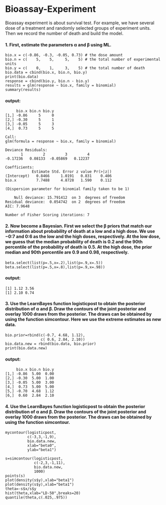 # Bioassay-Experiment
Bioassay experiment is about survival test. For example, we have several dose of a treatment and randomly selected groups of experiment units. Then we record the number of death and build the model.

#### 1. First, estimate the parameters α and β using ML. 
    bio.x = c(-0.86, -0.3, -0.05, 0.73) # the dose amount
    bio.n = c(    5,    5,     5,    5) # the total number of experimental units
    bio.y = c(    0,    1,     3,    5) # the total number of death
    bio.data = cbind(bio.x, bio.n, bio.y)
    print(bio.data)
    response = cbind(bio.y, bio.n - bio.y)
    results = glm(response ~ bio.x, family = binomial)
    summary(results)
#### output:
         bio.x bio.n bio.y
    [1,] -0.86     5     0
    [2,] -0.30     5     1
    [3,] -0.05     5     3
    [4,]  0.73     5     5

    Call:
    glm(formula = response ~ bio.x, family = binomial)

    Deviance Residuals: 
           1         2         3         4  
    -0.17236   0.08133  -0.05869   0.12237  

    Coefficients:
                Estimate Std. Error z value Pr(>|z|)
    (Intercept)   0.8466     1.0191   0.831    0.406
    bio.x         7.7488     4.8728   1.590    0.112

    (Dispersion parameter for binomial family taken to be 1)

        Null deviance: 15.791412  on 3  degrees of freedom
    Residual deviance:  0.054742  on 2  degrees of freedom
    AIC: 7.9648

    Number of Fisher Scoring iterations: 7
    
#### 2. Now become a Bayesian. First we select the β priors that match our information about probability of death at a low and a high dose. We use −0:7 and 0:6 as the low and the high doses, respectively. At the low dose, we guess that the median probability of death is 0.2 and the 90th percentile of the probability of death is 0.5. At the high dose, the prior median and 90th percentile are 0.9 and 0.98, respectively.
    beta.select(list(p=.5,x=.2),list(p=.9,x=.5))
    beta.select(list(p=.5,x=.8),list(p=.9,x=.98))
#### output:
    [1] 1.12 3.56
    [1] 2.10 0.74
    
#### 3. Use the LearnBayes function logisticpost to obtain the posterior distribution of α and β. Draw the contours of the joint posterior and overlay 1000 draws from the posterior. The draws can be obtained by using the function simcontour. Here we use the extreme estimates as new data.
    bio.prior=rbind(c(-0.7, 4.68, 1.12),
                    c( 0.6, 2.84, 2.10))
    bio.data.new = rbind(bio.data, bio.prior)
    print(bio.data.new)
#### output:
         bio.x bio.n bio.y
    [1,] -0.86  5.00  0.00
    [2,] -0.30  5.00  1.00
    [3,] -0.05  5.00  3.00
    [4,]  0.73  5.00  5.00
    [5,] -0.70  4.68  1.12
    [6,]  0.60  2.84  2.10
    
#### 4. Use the LearnBayes function logisticpost to obtain the posterior distribution of α and β. Draw the contours of the joint posterior and overlay 1000 draws from the posterior. The draws can be obtained by using the function simcontour.
    mycontour(logisticpost,
              c(-3,3,-1,9),
              bio.data.new,
              xlab="beta0", 
              ylab="beta1")

    s=simcontour(logisticpost,
                 c(-2,3,-1,11),
                 bio.data.new,
                 1000)
    points(s)
    plot(density(s$y),xlab="beta1")
    plot(density(s$y),xlab="beta1")
    theta=-s$x/s$y
    hist(theta,xlab="LD-50",breaks=20)
    quantile(theta,c(.025,.975))

